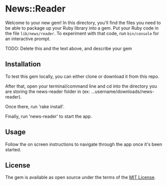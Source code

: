 # News::Reader

Welcome to your new gem! In this directory, you'll find the files you need to be able to package up your Ruby library into a gem. Put your Ruby code in the file `lib/news/reader`. To experiment with that code, run `bin/console` for an interactive prompt.

TODO: Delete this and the text above, and describe your gem

## Installation

<!-- Add this line to your application's Gemfile:

*****This app has yet to be published so it cannot be installed using gem install*****

```ruby
gem 'news-reader'
```

And then execute:

    $ bundle

Or install it yourself as:

    $ gem install news-reader -->

To test this gem locally, you can either clone or download it from this repo. 

After that, open your terminal/command line and cd into the directory you are storing the news-reader folder in (ex: ...username/downloads/news-reader). 

Once there, run 'rake install'. 

Finally, run 'news-reader' to start the app.

## Usage

Follow the on screen instructions to navigate through the app once it's been started.

## License

The gem is available as open source under the terms of the [MIT License](https://opensource.org/licenses/MIT).
